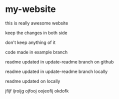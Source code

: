 # my-website

this is really awesome website

keep the changes in both side

don't keep anything of it

code made in example branch

readme updated in update-readme branch on github

readme updated in update-readme branch locally

readme updated on locally

jfijf
ijroijg
ojfooj
oojeofij
okdofk